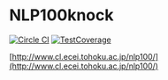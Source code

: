 # NLP100knock

[![Circle CI](https://circleci.com/gh/MaxMEllon/NLP100knock.svg?style=svg)](https://circleci.com/gh/MaxMEllon/NLP100knock)
[![TestCoverage](https://img.shields.io/codeclimate/coverage/github/MaxMEllon/NLP100knock.svg?style=flat-square)](https://codeclimate.com/github/MaxMEllon/NLP100knock/coverage)

[http://www.cl.ecei.tohoku.ac.jp/nlp100/](http://www.cl.ecei.tohoku.ac.jp/nlp100/)
